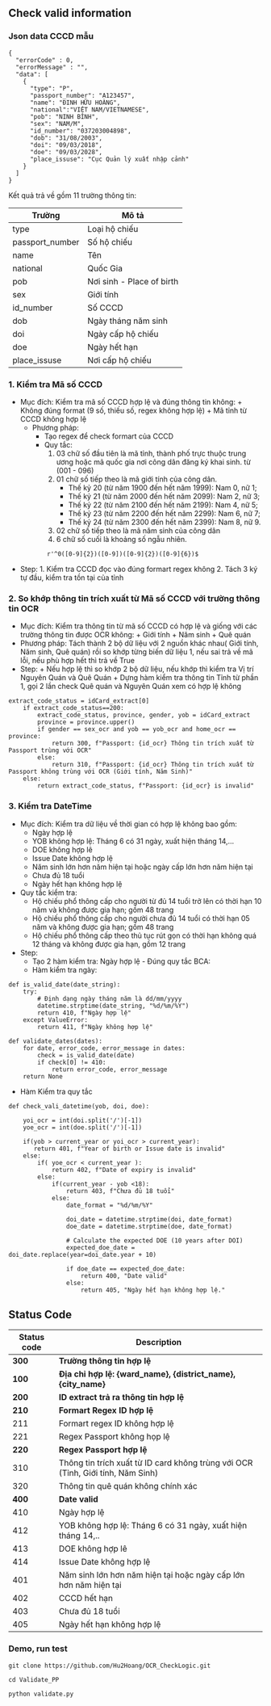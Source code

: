 ﻿

## Check valid information
### Json data CCCD mẫu
```
{
  "errorCode" : 0,
  "errorMessage" : "",
  "data": [
    {
      "type": "P",
      "passport_number": "A123457",
      "name": "ĐINH HỮU HOÀNG",
      "national":"VIỆT NAM/VIETNAMESE",
      "pob": "NINH BÌNH",
      "sex": "NAM/M",
      "id_number": "037203004898",
      "dob": "31/08/2003",
      "doi": "09/03/2018",
      "doe": "09/03/2028",
      "place_issuse": "Cục Quản lý xuất nhập cảnh"
    }
  ]
}
```
Kết quả trả về gồm 11 trường thông tin:

|Trường|Mô tả|
|------|-----|
|type|Loại hộ chiếu|
|passport_number|Số hộ chiếu|
|name|Tên|
|national|Quốc Gia|
|pob|Nơi sinh - Place of birth|
|sex|Giới tính|
|id_number|Số CCCD|
|dob|Ngày tháng năm sinh|
|doi|Ngày cấp hộ chiếu|
|doe|Ngày hết hạn|
|place_issuse|Nơi cấp hộ chiếu|

			
### 1.  Kiểm tra Mã số CCCD
- Mục đích: Kiểm tra mã số CCCD hợp lệ và đúng thông tin không:
		+ Không đúng format (9 số, thiếu số, regex không hợp lệ)
		+ Mã tỉnh từ CCCD không hợp lệ
	- Phương pháp:
		+ Tạo regex để check formart của CCCD
		+ Quy tắc:
			1. 03 chữ số đầu tiên là mã tỉnh, thành phố trực thuộc trung ương hoặc mã quốc gia nơi công dân đăng ký khai sinh. từ (001 - 096)
			2. 01 chữ số tiếp theo là mã giới tính của công dân.
				- Thế kỷ 20 (từ năm 1900 đến hết năm 1999): Nam 0, nữ 1;
				- Thế kỷ 21 (từ năm 2000 đến hết năm 2099): Nam 2, nữ 3;
				- Thế kỷ 22 (từ năm 2100 đến hết năm 2199): Nam 4, nữ 5;
				- Thế kỷ 23 (từ năm 2200 đến hết năm 2299): Nam 6, nữ 7;
				- Thế kỷ 24 (từ năm 2300 đến hết năm 2399): Nam 8, nữ 9.
			3. 02 chữ số tiếp theo là mã năm sinh của công dân
			4. 6 chữ số cuối là khoảng số ngẫu nhiên.
		```
			r'^0([0-9]{2})([0-9])([0-9]{2})([0-9]{6})$
		```
- Step:
			1. Kiểm tra CCCD đọc vào đúng formart regex không
			2. Tách 3 ký tự đầu, kiểm tra tồn tại của tỉnh


### 2.  So khớp thông tin trích xuất từ Mã số CCCD với trường thông tin OCR
- Mục đích: Kiểm tra thông tin từ mã số CCCD có hợp lệ và giống với các trường thông tin được OCR không:
		+ Giới tính
		+ Năm sinh
		+ Quê quán
- Phương pháp: Tách thành 2 bộ dữ liệu với 2 nguồn khác nhau( Giới tính, Năm sinh, Quê quán) rồi so khớp từng biến dữ liệu 1, nếu sai trả về mã lỗi, nếu phù hợp hết thì trả về True
- Step:
		+ Nếu hợp lệ thì so khớp 2 bộ dữ liệu, nếu khớp thì kiểm tra Vị trí Nguyên Quán và Quê Quán
		+ Dựng hàm kiểm tra thông tin Tỉnh từ phần 1, gọi 2 lần check Quê quán và Nguyên Quán xem có hợp lệ không
```
extract_code_status = idCard_extract[0]
    if extract_code_status==200:
        extract_code_status, province, gender, yob = idCard_extract
        province = province.upper()
        if gender == sex_ocr and yob == yob_ocr and home_ocr == province:
            return 300, f"Passport: {id_ocr} Thông tin trích xuất từ Passport trùng với OCR"
        else:
            return 310, f"Passport: {id_ocr} Thông tin trích xuất từ Passport không trùng với OCR (Giới tính, Năm Sinh)"
    else:
        return extract_code_status, f"Passport: {id_ocr} is invalid"
```
	
 ### 3. Kiểm tra DateTime
- Mục đích: Kiểm tra dữ liệu về thời gian có hợp lệ không bao gồm:
	+ Ngày hợp lệ
	+ YOB không hợp lệ: Tháng 6 có 31 ngày, xuất hiện tháng 14,…
	+ DOE không hợp lê
	+ Issue Date không hợp lệ
	+ Năm sinh lớn hơn năm hiện tại hoặc ngày cấp lớn hơn năm hiện tại
	+ Chưa đủ 18 tuổi
	+ Ngày hết hạn không hợp lệ
- Quy tắc kiểm tra:
	+ Hộ chiếu phổ thông cấp cho người từ đủ 14 tuổi trở lên có thời hạn 10 năm và không được gia hạn; gồm 48 trang
	+ Hộ chiếu phổ thông cấp cho người chưa đủ 14 tuổi có thời hạn 05 năm và không được gia hạn; gồm 48 trang
	+ Hộ chiếu phổ thông cấp theo thủ tục rút gọn có thời hạn không quá 12 tháng và không được gia hạn,  gồm 12 trang
- Step:
	+ Tạo 2 hàm kiểm tra: Ngày hợp lệ - Đúng quy tắc BCA:
	+ Hàm kiểm tra ngày:
```
def is_valid_date(date_string):
    try:
        # Định dạng ngày tháng năm là dd/mm/yyyy
        datetime.strptime(date_string, "%d/%m/%Y")
        return 410, f"Ngày hợp lệ"
    except ValueError:
        return 411, f"Ngày không hợp lệ"

def validate_dates(dates):
    for date, error_code, error_message in dates:
        check = is_valid_date(date)
        if check[0] != 410:
            return error_code, error_message
    return None
```
+ Hàm Kiểm tra quy tắc
```
def check_vali_datetime(yob, doi, doe):

    yoi_ocr = int(doi.split('/')[-1])
    yoe_ocr = int(doe.split('/')[-1])

    if(yob > current_year or yoi_ocr > current_year):
       return 401, f"Year of birth or Issue date is invalid"
    else:
        if( yoe_ocr < current_year ):
            return 402, f"Date of expiry is invalid"
        else:
            if(current_year - yob <18):
                return 403, f"Chưa đủ 18 tuổi"
            else:
                date_format = "%d/%m/%Y"

                doi_date = datetime.strptime(doi, date_format)
                doe_date = datetime.strptime(doe, date_format)
                
                # Calculate the expected DOE (10 years after DOI)
                expected_doe_date = doi_date.replace(year=doi_date.year + 10)
                
                if doe_date == expected_doe_date:
                    return 400, "Date valid"
                else:
                    return 405, "Ngày hết hạn không hợp lệ."
```
		
## Status Code
|Status code|Description|
|----------------|-------------------------------|
|**300**| **Trường thông tin hợp lệ**|
|**100**|**Địa chỉ hợp lệ: {ward_name}, {district_name}, {city_name}**|
|**200**|**ID extract trả ra thông tin hợp lệ**|
|**210**|**Formart Regex ID hợp lệ**|
|211|Formart regex ID không hợp lệ|
|221|Regex Passport không họp lệ|
|**220**|**Regex Passport hợp lệ**|
|310|Thông tin trích xuất từ ID card không trùng với OCR (Tỉnh, Giới tính, Năm Sinh)|
|320|Thông tin quê quán không chính xác|
|**400**|**Date valid**|
|410|Ngày hợp lệ|
|412|YOB không hợp lệ: Tháng 6 có 31 ngày, xuất hiện tháng 14,..|
|413|DOE không hợp lê|
|414|Issue Date không hợp lệ|
|401| Năm sinh lớn hơn năm hiện tại hoặc ngày cấp lớn hơn năm hiện tại|
|402|CCCD hết hạn|
|403|Chưa đủ 18 tuổi|
|405|Ngày hết hạn không hợp lệ|

### Demo, run test
```
git clone https://github.com/Hu2Hoang/OCR_CheckLogic.git
```
```
cd Validate_PP
```
```
python validate.py
```
